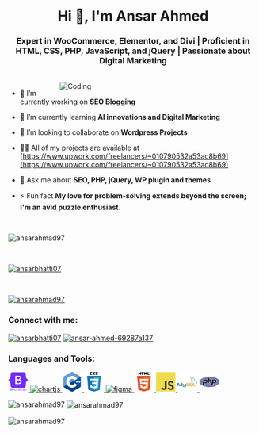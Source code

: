 <h1 align="center">Hi 👋, I'm Ansar Ahmed</h1>
<h3 align="center">Expert in WooCommerce, Elementor, and Divi | Proficient in HTML, CSS, PHP, JavaScript, and jQuery | Passionate about Digital Marketing</h3>
<br>
<img align="right" alt="Coding" width="400" src="https://i.ibb.co/dkk327z/logo.png" alt="logo" border="0">

- 🔭 I’m currently working on **SEO Blogging**

- 🌱 I’m currently learning **AI innovations and Digital Marketing**

- 👯 I’m looking to collaborate on **Wordpress Projects**

- 👨‍💻 All of my projects are available at [https://www.upwork.com/freelancers/~010790532a53ac8b69](https://www.upwork.com/freelancers/~010790532a53ac8b69)

- 💬 Ask me about **SEO, PHP, jQuery, WP plugin and themes**

- ⚡ Fun fact **My love for problem-solving extends beyond the screen; I'm an avid puzzle enthusiast.**


<br>
<p align="left"> <img src="https://komarev.com/ghpvc/?username=ansarahmad97&label=Profile%20views&color=0e75b6&style=flat" alt="ansarahmad97" /> </p>
<br>
<p align="left"> <a href="https://twitter.com/ansarbhatti07" target="blank"><img src="https://img.shields.io/twitter/follow/ansarbhatti07?logo=twitter&style=for-the-badge" alt="ansarbhatti07" /></a> </p>
<br>
<p align="left"> <a href="https://github.com/ryo-ma/github-profile-trophy"><img src="https://github-profile-trophy.vercel.app/?username=ansarahmad97" alt="ansarahmad97" /></a> </p>

<h3 align="left">Connect with me:</h3>
<p align="left">
<a href="https://twitter.com/ansarbhatti07" target="blank"><img align="center" src="https://raw.githubusercontent.com/rahuldkjain/github-profile-readme-generator/master/src/images/icons/Social/twitter.svg" alt="ansarbhatti07" height="30" width="40" /></a>
<a href="https://linkedin.com/in/ansar-ahmed-69287a137" target="blank"><img align="center" src="https://raw.githubusercontent.com/rahuldkjain/github-profile-readme-generator/master/src/images/icons/Social/linked-in-alt.svg" alt="ansar-ahmed-69287a137" height="30" width="40" /></a>
</p>

<h3 align="left">Languages and Tools:</h3>
<p align="left"> <a href="https://getbootstrap.com" target="_blank" rel="noreferrer"> <img src="https://raw.githubusercontent.com/devicons/devicon/master/icons/bootstrap/bootstrap-plain-wordmark.svg" alt="bootstrap" width="40" height="40"/> </a> <a href="https://www.chartjs.org" target="_blank" rel="noreferrer"> <img src="https://www.chartjs.org/media/logo-title.svg" alt="chartjs" width="40" height="40"/> </a> <a href="https://www.w3schools.com/cpp/" target="_blank" rel="noreferrer"> <img src="https://raw.githubusercontent.com/devicons/devicon/master/icons/cplusplus/cplusplus-original.svg" alt="cplusplus" width="40" height="40"/> </a> <a href="https://www.w3schools.com/css/" target="_blank" rel="noreferrer"> <img src="https://raw.githubusercontent.com/devicons/devicon/master/icons/css3/css3-original-wordmark.svg" alt="css3" width="40" height="40"/> </a> <a href="https://www.figma.com/" target="_blank" rel="noreferrer"> <img src="https://www.vectorlogo.zone/logos/figma/figma-icon.svg" alt="figma" width="40" height="40"/> </a> <a href="https://www.w3.org/html/" target="_blank" rel="noreferrer"> <img src="https://raw.githubusercontent.com/devicons/devicon/master/icons/html5/html5-original-wordmark.svg" alt="html5" width="40" height="40"/> </a> <a href="https://developer.mozilla.org/en-US/docs/Web/JavaScript" target="_blank" rel="noreferrer"> <img src="https://raw.githubusercontent.com/devicons/devicon/master/icons/javascript/javascript-original.svg" alt="javascript" width="40" height="40"/> </a> <a href="https://www.mysql.com/" target="_blank" rel="noreferrer"> <img src="https://raw.githubusercontent.com/devicons/devicon/master/icons/mysql/mysql-original-wordmark.svg" alt="mysql" width="40" height="40"/> </a> <a href="https://www.php.net" target="_blank" rel="noreferrer"> <img src="https://raw.githubusercontent.com/devicons/devicon/master/icons/php/php-original.svg" alt="php" width="40" height="40"/> </a> </p>

<p><img align="left" src="https://github-readme-stats.vercel.app/api/top-langs?username=ansarahmad97&show_icons=true&locale=en&layout=compact" alt="ansarahmad97" /></p>

<p>&nbsp;<img align="center" src="https://github-readme-stats.vercel.app/api?username=ansarahmad97&show_icons=true&locale=en" alt="ansarahmad97" /></p>

<p><img align="center" src="https://github-readme-streak-stats.herokuapp.com/?user=ansarahmad97&" alt="ansarahmad97" /></p>

